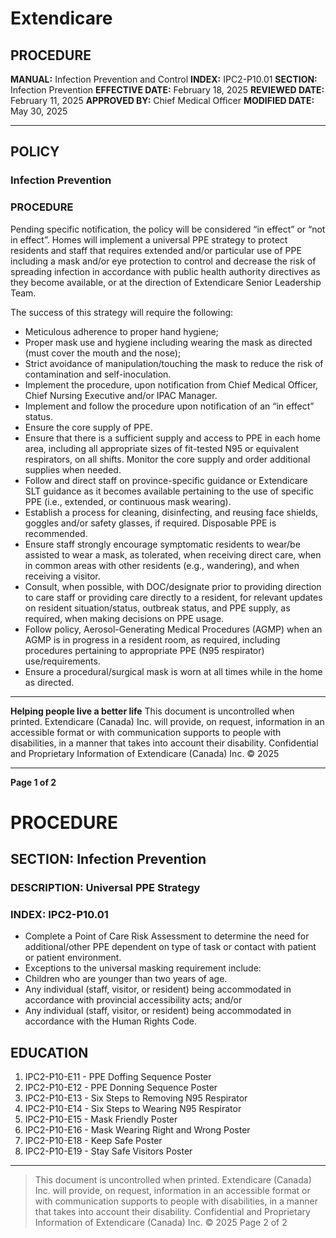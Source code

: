 # Extendicare

## PROCEDURE

**MANUAL:** Infection Prevention and Control
**INDEX:** IPC2-P10.01
**SECTION:** Infection Prevention
**EFFECTIVE DATE:** February 18, 2025
**REVIEWED DATE:** February 11, 2025
**APPROVED BY:** Chief Medical Officer
**MODIFIED DATE:** May 30, 2025

----

## POLICY

### Infection Prevention

### PROCEDURE

Pending specific notification, the policy will be considered “in effect” or “not in effect”. Homes will implement a universal PPE strategy to protect residents and staff that requires extended and/or particular use of PPE including a mask and/or eye protection to control and decrease the risk of spreading infection in accordance with public health authority directives as they become available, or at the direction of Extendicare Senior Leadership Team.

The success of this strategy will require the following:

- Meticulous adherence to proper hand hygiene;
- Proper mask use and hygiene including wearing the mask as directed (must cover the mouth and the nose);
- Strict avoidance of manipulation/touching the mask to reduce the risk of contamination and self-inoculation.
- Implement the procedure, upon notification from Chief Medical Officer, Chief Nursing Executive and/or IPAC Manager.
- Implement and follow the procedure upon notification of an “in effect” status.
- Ensure the core supply of PPE.
- Ensure that there is a sufficient supply and access to PPE in each home area, including all appropriate sizes of fit-tested N95 or equivalent respirators, on all shifts. Monitor the core supply and order additional supplies when needed.
- Follow and direct staff on province-specific guidance or Extendicare SLT guidance as it becomes available pertaining to the use of specific PPE (i.e., extended, or continuous mask wearing).
- Establish a process for cleaning, disinfecting, and reusing face shields, goggles and/or safety glasses, if required. Disposable PPE is recommended.
- Ensure staff strongly encourage symptomatic residents to wear/be assisted to wear a mask, as tolerated, when receiving direct care, when in common areas with other residents (e.g., wandering), and when receiving a visitor.
- Consult, when possible, with DOC/designate prior to providing direction to care staff or providing care directly to a resident, for relevant updates on resident situation/status, outbreak status, and PPE supply, as required, when making decisions on PPE usage.
- Follow policy, Aerosol-Generating Medical Procedures (AGMP) when an AGMP is in progress in a resident room, as required, including procedures pertaining to appropriate PPE (N95 respirator) use/requirements.
- Ensure a procedural/surgical mask is worn at all times while in the home as directed.

----

**Helping people live a better life**
This document is uncontrolled when printed.
Extendicare (Canada) Inc. will provide, on request, information in an accessible format or with communication supports to people with disabilities, in a manner that takes into account their disability. Confidential and Proprietary Information of Extendicare (Canada) Inc. © 2025

----

**Page 1 of 2**

# PROCEDURE

## SECTION: Infection Prevention
### DESCRIPTION: Universal PPE Strategy
### INDEX: IPC2-P10.01

- Complete a Point of Care Risk Assessment to determine the need for additional/other PPE dependent on type of task or contact with patient or patient environment.
- Exceptions to the universal masking requirement include:
- Children who are younger than two years of age.
- Any individual (staff, visitor, or resident) being accommodated in accordance with provincial accessibility acts; and/or
- Any individual (staff, visitor, or resident) being accommodated in accordance with the Human Rights Code.

## EDUCATION
1. IPC2-P10-E11 - PPE Doffing Sequence Poster
2. IPC2-P10-E12 - PPE Donning Sequence Poster
3. IPC2-P10-E13 - Six Steps to Removing N95 Respirator
4. IPC2-P10-E14 - Six Steps to Wearing N95 Respirator
5. IPC2-P10-E15 - Mask Friendly Poster
6. IPC2-P10-E16 - Mask Wearing Right and Wrong Poster
7. IPC2-P10-E18 - Keep Safe Poster
8. IPC2-P10-E19 - Stay Safe Visitors Poster

----

> This document is uncontrolled when printed.
> Extendicare (Canada) Inc. will provide, on request, information in an accessible format or with communication supports to people with disabilities, in a manner that takes into account their disability. Confidential and Proprietary Information of Extendicare (Canada) Inc. © 2025
> Page 2 of 2